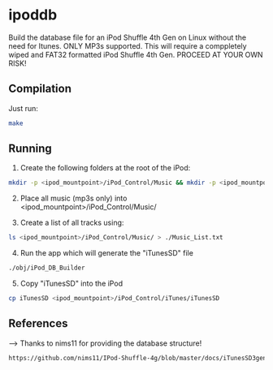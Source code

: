 # ipoddb

Build the database file for an iPod Shuffle 4th Gen on Linux without the need for Itunes. ONLY MP3s supported.
This will require a comppletely wiped and FAT32 formatted iPod Shuffle 4th Gen. PROCEED AT YOUR OWN RISK!

## Compilation
Just run:
```bash
make
```
## Running

1. Create the following folders at the root of the iPod:
```bash
mkdir -p <ipod_mountpoint>/iPod_Control/Music && mkdir -p <ipod_mountpoint>/iPod_Control/iTunes
```

2. Place all music (mp3s only) into <ipod_mountpoint>/iPod_Control/Music/

3. Create a list of all tracks using:
```bash
ls <ipod_mountpoint>/iPod_Control/Music/ > ./Music_List.txt
```

4. Run the app which will generate the "iTunesSD" file
```bash
./obj/iPod_DB_Builder
```

5. Copy "iTunesSD" into the iPod
```bash
cp iTunesSD <ipod_mountpoint>/iPod_Control/iTunes/iTunesSD
```

## References
--> Thanks to nims11 for providing the database structure!
```bash
https://github.com/nims11/IPod-Shuffle-4g/blob/master/docs/iTunesSD3gen.md
```
